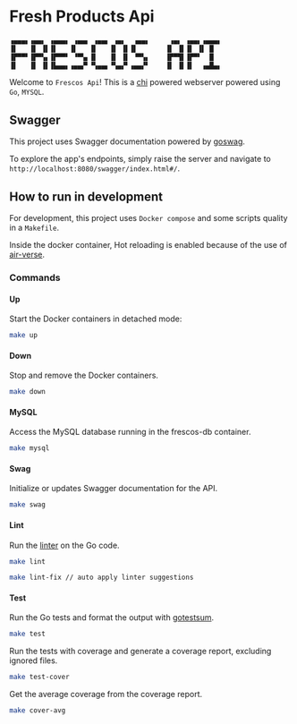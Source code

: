 # Fresh Products Api

```sh
▗▄▄▄▖▗▄▄▖ ▗▄▄▄▖ ▗▄▄▖ ▗▄▄▖ ▗▄▖  ▗▄▄▖     ▗▄▖ ▗▄▄▖▗▄▄▄▖
▐▌   ▐▌ ▐▌▐▌   ▐▌   ▐▌   ▐▌ ▐▌▐▌       ▐▌ ▐▌▐▌ ▐▌ █  
▐▛▀▀▘▐▛▀▚▖▐▛▀▀▘ ▝▀▚▖▐▌   ▐▌ ▐▌ ▝▀▚▖    ▐▛▀▜▌▐▛▀▘  █  
▐▌   ▐▌ ▐▌▐▙▄▄▖▗▄▄▞▘▝▚▄▄▖▝▚▄▞▘▗▄▄▞▘    ▐▌ ▐▌▐▌  ▗▄█▄▖
```

Welcome to `Frescos Api`!
This is a [chi](https://github.com/go-chi/chi) powered webserver powered using `Go`, `MYSQL`.

## Swagger

This project uses Swagger documentation powered by [goswag](https://github.com/swaggo/swag).

To explore the app's endpoints, simply raise the server and navigate to `http://localhost:8080/swagger/index.html#/`.

## How to run in development

For development, this project uses `Docker compose` and some scripts quality in a `Makefile`.

Inside the docker container, Hot reloading is enabled because of the use of [air-verse](https://github.com/air-verse/air).

### Commands

#### Up

Start the Docker containers in detached mode:

```bash
make up
```

#### Down

Stop and remove the Docker containers.

```bash
make down
```

#### MySQL

Access the MySQL database running in the frescos-db container.

```bash
make mysql
```

#### Swag

Initialize or updates Swagger documentation for the API.

```bash
make swag
```

#### Lint

Run the [linter](https://github.com/golangci/golangci-lint) on the Go code.

```bash
make lint
```

```bash
make lint-fix // auto apply linter suggestions
```

#### Test

Run the Go tests and format the output with [gotestsum](https://github.com/gotestyourself/gotestsum).

```bash
make test
```

Run the tests with coverage and generate a coverage report, excluding ignored files.

```bash
make test-cover
```

Get the average coverage from the coverage report.

```bash
make cover-avg
```

